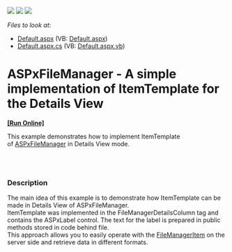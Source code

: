 <!-- default badges list -->
![](https://img.shields.io/endpoint?url=https://codecentral.devexpress.com/api/v1/VersionRange/128565894/15.1.3%2B)
[![](https://img.shields.io/badge/Open_in_DevExpress_Support_Center-FF7200?style=flat-square&logo=DevExpress&logoColor=white)](https://supportcenter.devexpress.com/ticket/details/T542364)
[![](https://img.shields.io/badge/📖_How_to_use_DevExpress_Examples-e9f6fc?style=flat-square)](https://docs.devexpress.com/GeneralInformation/403183)
<!-- default badges end -->
<!-- default file list -->
*Files to look at*:

* [Default.aspx](./CS/Default.aspx) (VB: [Default.aspx](./VB/Default.aspx))
* [Default.aspx.cs](./CS/Default.aspx.cs) (VB: [Default.aspx.vb](./VB/Default.aspx.vb))
<!-- default file list end -->
# ASPxFileManager - A simple implementation of ItemTemplate for the Details View
<!-- run online -->
**[[Run Online]](https://codecentral.devexpress.com/t542364/)**
<!-- run online end -->


<p>This example demonstrates how to implement ItemTemplate of <a href="https://documentation.devexpress.com/AspNet/CustomDocument9030.aspx">ASPxFileManager</a> in Details View mode. </p>
<br><br>


<h3>Description</h3>

<p>The main idea of this example is to&nbsp;demonstrate&nbsp;how&nbsp;ItemTemplate&nbsp;can be made in Details View of ASPxFileManager.<br>ItemTemplate was implemented in&nbsp;the FileManagerDetailsColumn tag and contains the ASPxLabel control. The text for the label is prepared in public methods stored in code behind file. <br>This approach allows you to easily operate with the&nbsp;<a href="https://documentation.devexpress.com/#AspNet/clsDevExpressWebFileManagerItemtopic">FileManagerItem</a>&nbsp;on the server side and&nbsp;retrieve data in different formats.</p>

<br/>


